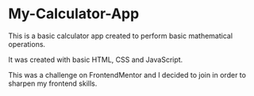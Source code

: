 ﻿# My-Calculator-App

This is a basic calculator app created to perform basic mathematical operations.

It was created with basic HTML, CSS and JavaScript.

This was a challenge on FrontendMentor and I decided to join in order to sharpen my frontend skills.
